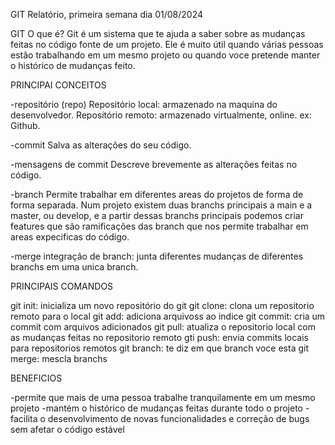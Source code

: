 GIT
Relatório, primeira semana dia 01/08/2024

GIT O que é? Git é um sistema que te ajuda a saber sobre as mudanças feitas no código fonte de um projeto. Ele é muito útil quando várias pessoas estão trabalhando em um mesmo projeto ou quando voce pretende manter o histórico de mudanças feito.

PRINCIPAI CONCEITOS

-repositório (repo) Repositório local: armazenado na maquina do desenvolvedor. Repositório remoto: armazenado virtualmente, online. ex: Github.

-commit Salva as alterações do seu código.

-mensagens de commit Descreve brevemente as alterações feitas no código.

-branch Permite trabalhar em diferentes areas do projetos de forma de forma separada. Num projeto existem duas branchs principais a main e a master, ou develop, e a partir dessas branchs principais podemos criar features que são ramificações das branch que nos permite trabalhar em areas expecificas do código.

-merge integração de branch: junta diferentes mudanças de diferentes branchs em uma unica branch.

PRINCIPAIS COMANDOS

git init: inicializa um novo repositório do git git clone: clona um repositorio remoto para o local git add: adiciona arquivoss ao indice git commit: cria um commit com arquivos adicionados git pull: atualiza o repositorio local com as mudanças feitas no repositorio remoto gti push: envia commits locais para repositorios remotos git branch: te diz em que branch voce esta git merge: mescla branchs

BENEFICIOS

-permite que mais de uma pessoa trabalhe tranquilamente em um mesmo projeto -mantém o histórico de mudanças feitas durante todo o projeto -facilita o desenvolvimento de novas funcionalidades e correção de bugs sem afetar o código estável


